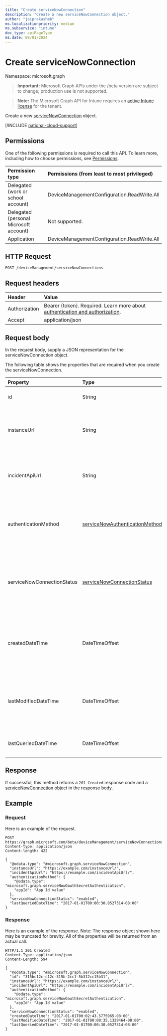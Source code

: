 ```yaml
---
title: "Create serviceNowConnection"
description: "Create a new serviceNowConnection object."
author: "jaiprakashmb"
ms.localizationpriority: medium
ms.subservice: "intune"
doc_type: apiPageType
ms.date: 08/01/2024
---
```


# Create serviceNowConnection

Namespace: microsoft.graph

> **Important:** Microsoft Graph APIs under the /beta version are subject to change; production use is not supported.

> **Note:** The Microsoft Graph API for Intune requires an [active Intune license](https://go.microsoft.com/fwlink/?linkid=839381) for the tenant.

Create a new [serviceNowConnection](../resources/intune-servicenowconnectorservice-servicenowconnection.md) object.

[!INCLUDE [national-cloud-support](../../includes/all-clouds.md)]

## Permissions
One of the following permissions is required to call this API. To learn more, including how to choose permissions, see [Permissions](/graph/permissions-reference).

|Permission type|Permissions (from least to most privileged)|
|:---|:---|
|Delegated (work or school account)|DeviceManagementConfiguration.ReadWrite.All|
|Delegated (personal Microsoft account)|Not supported.|
|Application|DeviceManagementConfiguration.ReadWrite.All|

## HTTP Request
<!-- {
  "blockType": "ignored"
}
-->
``` http
POST /deviceManagement/serviceNowConnections
```

## Request headers
|Header|Value|
|:---|:---|
|Authorization|Bearer {token}. Required. Learn more about [authentication and authorization](/graph/auth/auth-concepts).|
|Accept|application/json|

## Request body
In the request body, supply a JSON representation for the serviceNowConnection object.

The following table shows the properties that are required when you create the serviceNowConnection.

|Property|Type|Description|
|:---|:---|:---|
|id|String|Unique identifier of ServiceNow connection|
|instanceUrl|String|Indicates the ServiceNow instance URL that Intune will connect to. Saved in the format of https://<instance>.service-now.com|
|incidentApiUrl|String|Indicates the ServiceNow incident API URL that Intune will use the fetch incidents. Saved in the format of /api/now/table/incident|
|authenticationMethod|[serviceNowAuthenticationMethod](../resources/intune-servicenowconnectorservice-servicenowauthenticationmethod.md)|Indicates the method used by Intune to authenticate with ServiceNow. Currently supports only web authentication with ServiceNow using the specified app id.|
|serviceNowConnectionStatus|[serviceNowConnectionStatus](../resources/intune-servicenowconnectorservice-servicenowconnectionstatus.md)|Status of the ServiceNow Connection based on user's selection. Possible value could be disabled or enabled. Possible values are: `disabled`, `enabled`, `unknownFutureValue`.|
|createdDateTime|DateTimeOffset|Date Time when connection properties were created. The value cannot be modified and is automatically populated when the connection properties were entered.|
|lastModifiedDateTime|DateTimeOffset|Date Time when connection properties were last updated. The value cannot be modified and is automatically populated when the connection properties were updated.|
|lastQueriedDateTime|DateTimeOffset|Date Time when incidents from ServiceNow were last queried|



## Response
If successful, this method returns a `201 Created` response code and a [serviceNowConnection](../resources/intune-servicenowconnectorservice-servicenowconnection.md) object in the response body.

## Example

### Request
Here is an example of the request.
``` http
POST https://graph.microsoft.com/beta/deviceManagement/serviceNowConnections
Content-type: application/json
Content-length: 422

{
  "@odata.type": "#microsoft.graph.serviceNowConnection",
  "instanceUrl": "https://example.com/instanceUrl/",
  "incidentApiUrl": "https://example.com/incidentApiUrl/",
  "authenticationMethod": {
    "@odata.type": "microsoft.graph.serviceNowOauthSecretAuthentication",
    "appId": "App Id value"
  },
  "serviceNowConnectionStatus": "enabled",
  "lastQueriedDateTime": "2017-01-01T00:00:30.0527314-08:00"
}
```

### Response
Here is an example of the response. Note: The response object shown here may be truncated for brevity. All of the properties will be returned from an actual call.
``` http
HTTP/1.1 201 Created
Content-Type: application/json
Content-Length: 594

{
  "@odata.type": "#microsoft.graph.serviceNowConnection",
  "id": "315bc12c-c12c-315b-2cc1-5b312cc15b31",
  "instanceUrl": "https://example.com/instanceUrl/",
  "incidentApiUrl": "https://example.com/incidentApiUrl/",
  "authenticationMethod": {
    "@odata.type": "microsoft.graph.serviceNowOauthSecretAuthentication",
    "appId": "App Id value"
  },
  "serviceNowConnectionStatus": "enabled",
  "createdDateTime": "2017-01-01T00:02:43.5775965-08:00",
  "lastModifiedDateTime": "2017-01-01T00:00:35.1329464-08:00",
  "lastQueriedDateTime": "2017-01-01T00:00:30.0527314-08:00"
}
```
